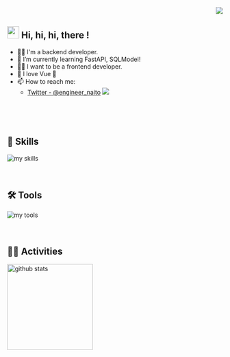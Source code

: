 <!-- 1. GitHub usernameを変更 -->
<div align="right">
  <img src="https://komarev.com/ghpvc/?username=kosuke222naito" />
</div>

<!-- 2. プロフィールや連絡先を変更 -->

## <img src="https://media.giphy.com/media/hvRJCLFzcasrR4ia7z/giphy.gif" width="28"> Hi, hi, hi, there !

- 🧑‍💻 I'm a backend developer.
- 🌱 I’m currently learning FastAPI, SQLModel!
- 🏋️‍♂️ I want to be a frontend developer.
- 💚 I love Vue 💚
- 📫 How to reach me:
  - [Twitter - @engineer_naito](https://twitter.com/engineer_naito)
    <a href="https://twitter.com/engineer_naito"><img src="https://skillicons.dev/icons?theme=light&perline=7&i=twitter"></a>

<br>
<br>
<br>

<!-- 3. 好きな技術スタックに変更 -->
<!-- ライトモート：theme=light, ダークモート：theme=dark -->
<!-- アイコンの選択肢一覧：https://arc.net/l/quote/zizyykfh -->

## 🌱 Skills

<img alt="my skills" src="https://skillicons.dev/icons?theme=light&perline=10&i=html,css,js,jquery,python,fastapi,django,vue" />
<br>
<br>
<br>

## 🛠️ Tools

<img alt="my tools" src="https://skillicons.dev/icons?theme=light&perline=10&i=vscode,git,github,notion,bash,docker,figma,discord," />

<br>
<br>
<br>

<!-- 4. GitHub usernameを変更, 2箇所 -->
<!-- ライトモート：theme=light, ダークモート：theme=vue-dark  -->

## 🏃‍♀️ Activities

<div align="left">
  <!-- <img alt="Top Langs" height="200px" src="https://github-readme-stats.vercel.app/api?username=kosuke222naito&theme=vue-dark&layout=compact" /> -->
  <img alt="github stats" height="200px" src="https://github-readme-stats.vercel.app/api/top-langs/?username=kosuke222naito&theme=vue-dark&layout=compact" />
</div>

<!--
This repository is a ✨ _special_ ✨ repository because its `README.md` (this file) appears on your GitHub profile.

Here are some ideas to get you started:

- 🔭 I’m currently working on ...
- 🌱 I’m currently learning ...
- 👯 I’m looking to collaborate on ...
- 🤔 I’m looking for help with ...
- 💬 Ask me about ...
- 📫 How to reach me: ...
- 😄 Pronouns: ...
- ⚡ Fun fact: ...
-->
